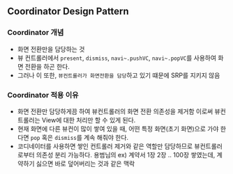 ## Coordinator Design Pattern
### Coordinator 개념
- 화면 전환만을 담당하는 것
- 뷰 컨트롤러에서 `present`, `dismiss`, `navi~.pushVC`, `navi~.popVC`를 사용하여 화면 전환을 하곤 한다.
- 그러나 이 또한, `뷰컨트롤러가 화면전환을 담당`하고 있기 떄문에 SRP를 지키지 않음

### Coordinator 적용 이유
- 화면 전환만 담당하게끔 하여 뷰컨트롤러의 화면 전환 의존성을 제거함
이로써 뷰컨트롤러는 View에 대한 처리만 할 수 있게 된다.
- 현재 화면에 다른 뷰컨이 많이 쌓여 있을 때, 어떤 특정 화면(초기 화면)으로 가야 한다면 `pop` 혹은 `dismiss`를 계속 해줘야 한다.
- 코디네이터를 사용하면 쌓인 컨트롤러 제거와 같은 역할만 담당하므로 뷰컨트롤러로부터 의존성 분리 가능하다.
용범님의 ex) 계약서 1장 2장 .. 100장 쌓였는데, 계약하기 싫으면 바로 덮어버리는 것과 같은 맥락
